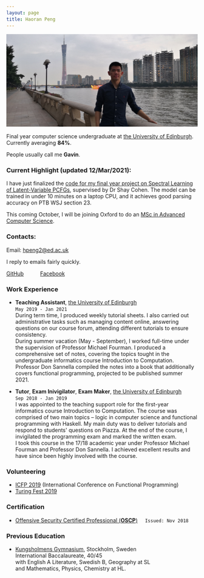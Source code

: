 ```yaml
---
layout: page
title: Haoran Peng
---
```


<img src="background.jpg" alt="background">

Final year computer science undergraduate at <a href="https://www.ed.ac.uk/informatics" target="_blank">the University of Edinburgh</a>. Currently averaging **84%**. 

People usually call me **Gavin**.

### Current Highlight (updated 12/Mar/2021):
I have just finalized the <a href="https://github.com/GavinPHR/Spectral-Parser" target="_blank">code for my final year project on Spectral Learning of Latent-Variable PCFGs</a>, supervised by Dr Shay Cohen. The model can be trained in under 10 minutes on a laptop CPU, and it achieves good parsing accuracy on PTB WSJ section 23.

This coming October, I will be joining Oxford to do an <a href="http://www.cs.ox.ac.uk/admissions/graduate/msc-computer-science/" target="_blank">MSc in Advanced Computer Science</a>. 

### Contacts:
Email: <a href="mailto:hpeng2@ed.ac.uk" target="_blank">hpeng2@ed.ac.uk</a>

I reply to emails fairly quickly.  

<a href="https://github.com/GavinPHR" target="_blank">GitHub</a> &nbsp; &nbsp; &nbsp; &nbsp; &nbsp; <a href="https://www.facebook.com/gavin.peng.98" target="_blank">Facebook</a>
### Work Experience

* **Teaching Assistant**, <a href="https://www.ed.ac.uk/informatics" target="_blank">the University of Edinburgh</a>  
`May 2019 - Jan 2021`  
During term time, I produced weekly tutorial sheets. I also carried out administrative tasks such as managing content online, answering questions on our course forum, attending different tutorials to ensure consistency.  
During summer vacation (May - September), I worked full-time under the supervision of Professor Michael Fourman. I produced a comprehensive set of notes, covering the topics tought in the undergraduate informatics course Introduction to Computation. Professor Don Sannella compiled the notes into a book that additionally covers functional programming, projected to be published summer 2021.

* **Tutor**, **Exam Inivigilator**, **Exam Maker**, <a href="https://www.ed.ac.uk/informatics" target="_blank">the University of Edinburgh</a>  
`Sep 2018 - Jan 2019`  
I was appointed to the teaching support role for the first-year informatics course Introduction to Computation. The course was comprised of two main topics – logic in computer science and functional programming with Haskell. My main duty was to deliver tutorials and respond to students' questions on Piazza. At the end of the course, I invigilated the programming exam and marked the written exam.  
I took this course in the 17/18 academic year under Professor Michael Fourman and Professor Don Sannella. I achieved excellent results and have since been highly involved with the course.

### Volunteering

* <a href="https://icfp19.sigplan.org/home" target="_blank">ICFP 2019</a> (International Conference on Functional Programming)
* <a href="https://www.turingfest.com" target="_blank">Turing Fest 2019</a> 

### Certification

* <a href="https://www.youracclaim.com/badges/81617d64-8207-4da3-987b-30921a556f1b/linked_in_profile" target="_blank">Offensive Security Certified Professional (**OSCP**)</a> &nbsp; &nbsp; `Issued: Nov 2018`

### Previous Education

* <a href="https://kungsholmensgymnasium.stockholm.se/" target="_blank">Kungsholmens Gymnasium</a>, Stockholm, Sweden  
International Baccalaureate, 40/45  
with English A Literature, Swedish B, Geography at SL  
and Mathematics, Physics, Chemistry at HL.